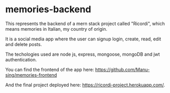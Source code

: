# memories-backend

This represents the backend of a mern stack project called "Ricordi", which means memories in Italian, my country of origin.

It is a social media app where the user can signup login, create, read, edit and delete posts.

The techologies used are node js, express, mongoose, mongoDB and jwt authentication.

You can find the frontend of the app here: https://github.com/Manu-sing/memories-frontend

And the final project deployed here: https://ricordi-project.herokuapp.com/.
